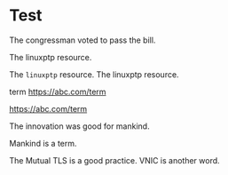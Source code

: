 # Test

The congressman voted to pass the bill.

The linuxptp resource.

The `linuxptp` resource.
The linuxptp resource.

term
https://abc.com/term

https://abc.com/term

The innovation was good for mankind.

Mankind is a term.

The Mutual TLS is a good practice. VNIC is another word.
